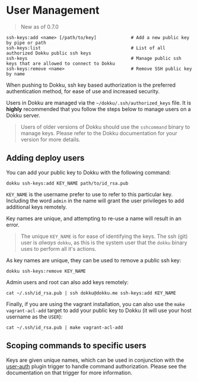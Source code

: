 # User Management

> New as of 0.7.0

```
ssh-keys:add <name> [/path/to/key]             # Add a new public key by pipe or path
ssh-keys:list                                  # List of all authorized Dokku public ssh keys
ssh-keys                                       # Manage public ssh keys that are allowed to connect to Dokku
ssh-keys:remove <name>                         # Remove SSH public key by name
```

When pushing to Dokku, ssh key based authorization is the preferred authentication method, for ease of use and increased security.

Users in Dokku are managed via the `~/dokku/.ssh/authorized_keys` file. It is **highly** recommended that you follow the  steps below to manage users on a Dokku server.

> Users of older versions of Dokku should use the `sshcommand` binary to manage keys. Please refer to the Dokku documentation for your version for more details.

## Adding deploy users

You can add your public key to Dokku with the following command:

```shell
dokku ssh-keys:add KEY_NAME path/to/id_rsa.pub
```

`KEY_NAME` is the username prefer to use to refer to this particular key. Including the word `admin` in the name will grant the user privileges to add additional keys remotely.

Key names are unique, and attempting to re-use a name will result in an error.

> The unique `KEY_NAME` is for ease of identifying the keys. The ssh (git) user is *always* `dokku`, as this is the system user that the `dokku` binary uses to perform all it's actions.

As key names are unique, they can be used to remove a public ssh key:

```SHELL
dokku ssh-keys:remove KEY_NAME
```

Admin users and root can also add keys remotely:

```shell
cat ~/.ssh/id_rsa.pub | ssh dokku@dokku.me ssh-keys:add KEY_NAME
```

Finally, if you are using the vagrant installation, you can also use the `make vagrant-acl-add` target to add your public key to Dokku (it will use your host username as the `USER`):

```shell
cat ~/.ssh/id_rsa.pub | make vagrant-acl-add
```

## Scoping commands to specific users

Keys are given unique names, which can be used in conjunction with the [user-auth](/dokku/development/plugin-triggers/#user-auth) plugin trigger to handle command authorization. Please see the documentation on that trigger for more information.
